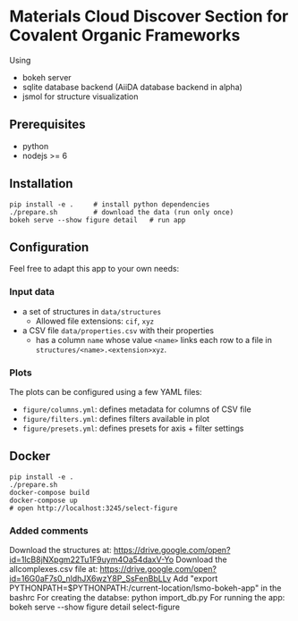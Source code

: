 # Materials Cloud Discover Section for Covalent Organic Frameworks

Using

 * bokeh server
 * sqlite database backend
   (AiiDA database backend in alpha)
 * jsmol for structure visualization

## Prerequisites

 * python
 * nodejs >= 6

## Installation

```
pip install -e .     # install python dependencies
./prepare.sh         # download the data (run only once)
bokeh serve --show figure detail   # run app
```

## Configuration

Feel free to adapt this app to your own needs:

### Input data
 * a set of structures in `data/structures`
   * Allowed file extensions: `cif`, `xyz`
 * a CSV file `data/properties.csv` with their properties
   * has a column `name` whose value `<name>` links each row to a file in `structures/<name>.<extension>xyz`.

### Plots

The plots can be configured using a few YAML files:
 * `figure/columns.yml`: defines metadata for columns of CSV file
 * `figure/filters.yml`: defines filters available in plot
 * `figure/presets.yml`: defines presets for axis + filter settings

## Docker

```
pip install -e .
./prepare.sh
docker-compose build
docker-compose up
# open http://localhost:3245/select-figure
```

### Added comments ###

Download the structures at: https://drive.google.com/open?id=1lcB8jNXpgm22Tu1F9uym4Oa54daxV-Yo 
Download the allcomplexes.csv file at: https://drive.google.com/open?id=16G0aF7s0_nldhJX6wzY8P_SsFenBbLLv
Add "export PYTHONPATH=$PYTHONPATH:/current-location/lsmo-bokeh-app" in the bashrc
For creating the databse: python import_db.py 
For running the app: bokeh serve --show figure detail select-figure
